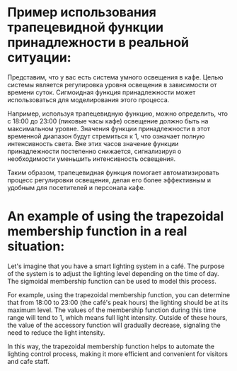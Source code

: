 # Пример использования трапецевидной функции принадлежности в реальной ситуации:

Представим, что у вас есть система умного освещения в кафе. Целью системы является регулировка уровня освещения в зависимости от времени суток. Сигмоидная функция принадлежности может использоваться для моделирования этого процесса.

Например, используя трапецевидную функцию, можно определить, что с 18:00 до 23:00 (пиковые часы кафе) освещение должно быть на максимальном уровне. Значения функции принадлежности в этот временной диапазон будут стремиться к 1, что означает полную интенсивность света. Вне этих часов значение функции принадлежности постепенно снижается, сигнализируя о необходимости уменьшить интенсивность освещения.

Таким образом, трапецевидная функция помогает автоматизировать процесс регулировки освещения, делая его более эффективным и удобным для посетителей и персонала кафе.

# An example of using the trapezoidal membership function in a real situation:

Let's imagine that you have a smart lighting system in a café. The purpose of the system is to adjust the lighting level depending on the time of day. The sigmoidal membership function can be used to model this process.

For example, using the trapezoidal membership function, you can determine that from 18:00 to 23:00 (the café's peak hours) the lighting should be at its maximum level. The values of the membership function during this time range will tend to 1, which means full light intensity. Outside of these hours, the value of the accessory function will gradually decrease, signaling the need to reduce the light intensity.

In this way, the trapezoidal membership function helps to automate the lighting control process, making it more efficient and convenient for visitors and cafe staff.
